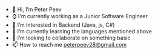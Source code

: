 - 👋 Hi, I’m Peter Peev
- ⌚ I'm currently working as a Junior Software Engineer
- 👀 I’m interested in Backend (Java, js, C#)
- 🌱 I’m currently learning the languages mentioned above
- 💞️ I’m looking to collaborate on something basic
- 📫 How to reach me peterpeev28@gmail.com

<!---
PeterPeev28/PeterPeev28 is a ✨ special ✨ repository because its `README.md` (this file) appears on your GitHub profile.
You can click the Preview link to take a look at your changes.
--->
